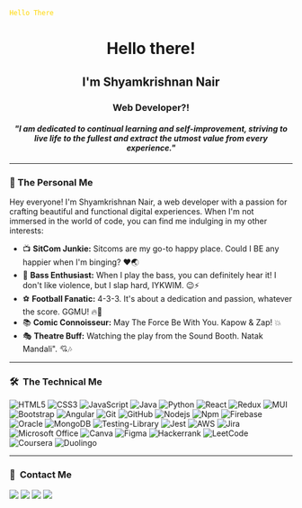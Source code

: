 <code style="color : gold">Hello There</code>
<h1 align="center">Hello there!</h1>
<h2 align="center">I'm Shyamkrishnan Nair</h2>
<h3 align="center">Web Developer?!</h3>
<h4 align ="center"><i>"I am dedicated to continual learning and self-improvement, striving to live life to the fullest and extract the utmost value from every experience."</i></h4>

---

### 🌟 The Personal Me

Hey everyone! I'm Shyamkrishnan Nair, a web developer with a passion for crafting beautiful and functional digital experiences. When I'm not immersed in the world of code, you can find me indulging in my other interests:

- 📺 **SitCom Junkie:** Sitcoms are my go-to happy place. Could I BE any happier when I'm binging? ❤️🌏
- 🎸 **Bass Enthusiast:** When I play the bass, you can definitely hear it! I don't like violence, but I slap hard, IYKWIM. 😉⚡
- ⚽ **Football Fanatic:** 4-3-3. It's about a dedication and passion, whatever the score. GGMU! 🔥💪
- 📚 **Comic Connoisseur:** May The Force Be With You. Kapow & Zap! 💥
- 🎭 **Theatre Buff:** Watching the play from the Sound Booth. Natak Mandali". 💘🎶
---
### 🛠 &nbsp;The Technical Me

![HTML5](https://img.shields.io/badge/-HTML5-%23E44D27?style=for-the-badge&logo=html5&logoColor=ffffff)
![CSS3](https://img.shields.io/badge/-CSS3-%231572B6?style=for-the-badge&logo=css3)
![JavaScript](https://img.shields.io/badge/-JavaScript-%23F7DF1C?style=for-the-badge&logo=javascript&logoColor=000000&labelColor=%23F7DF1C&color=%23FFCE5A)
![Java](https://img.shields.io/badge/java-%23ED8B00.svg?style=for-the-badge&logo=openjdk&logoColor=white)
![Python](http://img.shields.io/badge/-Python-3776AB?style=for-the-badge&logo=python&logoColor=ffffff)
![React](https://img.shields.io/badge/-React-61DAFB?style=for-the-badge&logo=react&logoColor=ffffff)
![Redux](https://img.shields.io/badge/redux-%23593d88.svg?style=for-the-badge&logo=redux&logoColor=white)
![MUI](https://img.shields.io/badge/MUI-%230081CB.svg?style=for-the-badge&logo=mui&logoColor=white)
![Bootstrap](https://img.shields.io/badge/bootstrap-%238511FA.svg?style=for-the-badge&logo=bootstrap&logoColor=white)
![Angular](https://img.shields.io/badge/angular-%23DD0031.svg?style=for-the-badge&logo=angular&logoColor=white)
![Git](https://img.shields.io/badge/-Git-%23F05032?style=for-the-badge&logo=git&logoColor=%23ffffff)
![GitHub](https://img.shields.io/badge/-GitHub-181717?style=for-the-badge&logo=github)
![Nodejs](https://img.shields.io/badge/-Nodejs-339933?style=for-the-badge&logo=Node.js&logoColor=ffffff)
![Npm](https://img.shields.io/badge/-npm-CB3837?style=for-the-badge&logo=npm)
![Firebase](https://img.shields.io/badge/-Firebase-FFCA28?style=for-the-badge&logo=firebase&logoColor=ffffff)
![Oracle](https://img.shields.io/badge/Oracle-F80000?style=for-the-badge&logo=oracle&logoColor=white)
![MongoDB](https://img.shields.io/badge/MongoDB-4EA94B?style=for-the-badge&logo=mongodb&logoColor=white)
![Testing-Library](https://img.shields.io/badge/-TestingLibrary-%23E33332?style=for-the-badge&logo=testing-library&logoColor=white)
![Jest](https://img.shields.io/badge/-jest-%23C21325?style=for-the-badge&logo=jest&logoColor=white)
![AWS](https://img.shields.io/badge/AWS-%23FF9900.svg?style=for-the-badge&logo=amazon-aws&logoColor=white)
![Jira](https://img.shields.io/badge/jira-%230A0FFF.svg?style=for-the-badge&logo=jira&logoColor=white)
![Microsoft Office](https://img.shields.io/badge/Microsoft_Office-D83B01?style=for-the-badge&logo=microsoft-office&logoColor=white)
![Canva](https://img.shields.io/badge/Canva-%2300C4CC.svg?style=for-the-badge&logo=Canva&logoColor=white)
![Figma](https://img.shields.io/badge/figma-%23F24E1E.svg?style=for-the-badge&logo=figma&logoColor=white)
![Hackerrank](https://img.shields.io/badge/-Hackerrank-2EC866?style=for-the-badge&logo=HackerRank&logoColor=white)
![LeetCode](https://img.shields.io/badge/LeetCode-000000?style=for-the-badge&logo=LeetCode&logoColor=#d16c06)
![Coursera](https://img.shields.io/badge/Coursera-%230056D2.svg?style=for-the-badge&logo=Coursera&logoColor=white)
![Duolingo](https://img.shields.io/badge/Duolingo-%234DC730.svg?style=for-the-badge&logo=Duolingo&logoColor=white)

---

### 🤝 &nbsp;Contact Me
<a href="mailto:ShyamNair1112@gmail.com"><img src="https://img.shields.io/badge/-ShyamNair1112@gmail.com-D14836?style=flat&logo=Gmail&logoColor=white"/></a>
<a href="https://www.linkedin.com/in/shyamkrishnan-nair-skn16900/" target="_blank"><img src="https://img.shields.io/badge/-Shyamkrishnan Nair-0077B5?style=flat&logo=Linkedin&logoColor=white"/></a>
<a href="https://www.facebook.com/Shyamkrishnan.Nair.16/"><img src="https://img.shields.io/badge/-Shyamkrishnan Nair-1877F2?style=flat&logo=Facebook&logoColor=white"/></a>
<a href="https://www.instagram.com/jedi_master_krish/" target="_blank"><img src="https://img.shields.io/badge/-@jedi_master_krish-E4405F?style=flat&logo=Instagram&logoColor=white"/></a>
